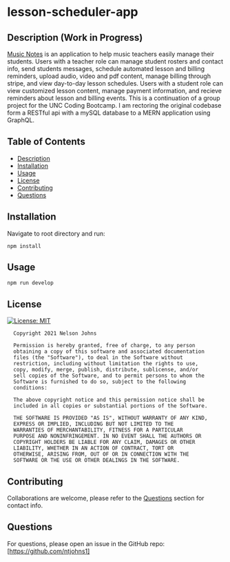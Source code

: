 # lesson-scheduler-app

## Description (Work in Progress)
[Music Notes](https://uncbootcampmusicnotes.herokuapp.com/) is an application to help music teachers easily manage their students. Users with a teacher role can manage student rosters and contact info, send students messages, schedule automated lesson and billing reminders, upload audio, video and pdf content, manage billing through stripe, and view day-to-day lesson schedules. Users with a student role can view customized lesson content, manage payment information, and recieve reminders about lesson and billing events. This is a continuation of a group project for the UNC Coding Bootcamp. I am rectoring the original codebase form a RESTful api with a mySQL database to a MERN application using GraphQL.<br>

## Table of Contents

- [Description](#description)
- [Installation](#installation)
- [Usage](#usage)
- [License](#license)
- [Contributing](#contributing)
- [Questions](#questions)

## Installation

Navigate to root directory and run:

```
npm install
```

## Usage

```
npm run develop
```

## License  
[![License: MIT](https://img.shields.io/badge/License-MIT-yellow.svg)](https://opensource.org/licenses/MIT)


      Copyright 2021 Nelson Johns

      Permission is hereby granted, free of charge, to any person 
      obtaining a copy of this software and associated documentation 
      files (the "Software"), to deal in the Software without 
      restriction, including without limitation the rights to use, 
      copy, modify, merge, publish, distribute, sublicense, and/or 
      sell copies of the Software, and to permit persons to whom the 
      Software is furnished to do so, subject to the following 
      conditions:
      
      The above copyright notice and this permission notice shall be 
      included in all copies or substantial portions of the Software.
      
      THE SOFTWARE IS PROVIDED "AS IS", WITHOUT WARRANTY OF ANY KIND,
      EXPRESS OR IMPLIED, INCLUDING BUT NOT LIMITED TO THE 
      WARRANTIES OF MERCHANTABILITY, FITNESS FOR A PARTICULAR 
      PURPOSE AND NONINFRINGEMENT. IN NO EVENT SHALL THE AUTHORS OR 
      COPYRIGHT HOLDERS BE LIABLE FOR ANY CLAIM, DAMAGES OR OTHER 
      LIABILITY, WHETHER IN AN ACTION OF CONTRACT, TORT OR 
      OTHERWISE, ARISING FROM, OUT OF OR IN CONNECTION WITH THE 
      SOFTWARE OR THE USE OR OTHER DEALINGS IN THE SOFTWARE.
      

## Contributing
Collaborations are welcome, please refer to the [Questions](#questions) section for contact info.

## Questions
For questions, please open an issue in the GitHub repo: [https://github.com/ntjohns1]